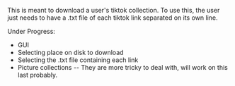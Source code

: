 This is meant to download a user's tiktok collection. To use this, the user just needs to have a .txt file of each tiktok link separated on its own line.

Under Progress:
  - GUI
  - Selecting place on disk to download
  - Selecting the .txt file containing each link
  - Picture collections -- They are more tricky to deal with, will work on this last probably.
